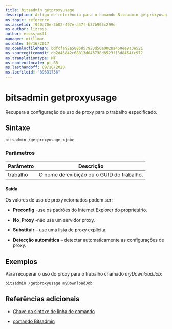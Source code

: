 ```yaml
---
title: bitsadmin getproxyusage
description: Artigo de referência para o comando Bitsadmin getproxyusage, que recupera a configuração de uso de proxy para o trabalho especificado.
ms.topic: reference
ms.assetid: f940a70e-3b02-497e-a47f-b37b905c299e
ms.author: lizross
author: eross-msft
manager: mtillman
ms.date: 10/16/2017
ms.openlocfilehash: bdfcfa92a5886857920d56a0028a450ee9a3e521
ms.sourcegitcommit: db2d46842c68813d043738d6523f13d8454fc972
ms.translationtype: MT
ms.contentlocale: pt-BR
ms.lasthandoff: 09/10/2020
ms.locfileid: "89631736"
---
```

# <a name="bitsadmin-getproxyusage"></a>bitsadmin getproxyusage

Recupera a configuração de uso de proxy para o trabalho especificado.

## <a name="syntax"></a>Sintaxe

```
bitsadmin /getproxyusage <job>
```

### <a name="parameters"></a>Parâmetros

| Parâmetro | Descrição |
| -------------- | -------------- |
| trabalho | O nome de exibição ou o GUID do trabalho. |

#### <a name="output"></a>Saída

Os valores de uso de proxy retornados podem ser:

- **Preconfig** -use os padrões do Internet Explorer do proprietário.

- **No_Proxy** -não use um servidor proxy.

- **Substituir** – use uma lista de proxy explícita.

- **Detecção automática** – detectar automaticamente as configurações de proxy.

## <a name="examples"></a>Exemplos

Para recuperar o uso do proxy para o trabalho chamado *myDownloadJob*:

```
bitsadmin /getproxyusage myDownloadJob
```

## <a name="additional-references"></a>Referências adicionais

- [Chave da sintaxe de linha de comando](command-line-syntax-key.md)

- [comando Bitsadmin](bitsadmin.md)
